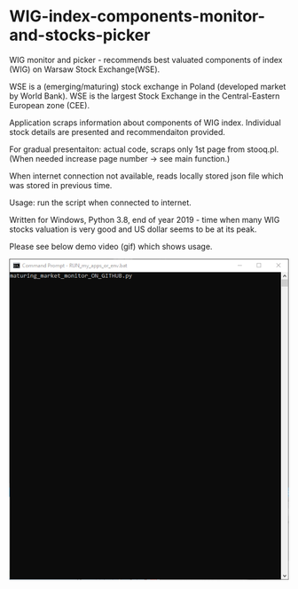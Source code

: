 # WIG-index-components-monitor-and-stocks-picker
WIG monitor and picker - recommends best valuated components of index (WIG) on Warsaw Stock Exchange(WSE).

WSE is a (emerging/maturing) stock exchange in Poland (developed market by World Bank).
WSE is the largest Stock Exchange in the Central-Eastern European zone (CEE).

Application scraps information about components of WIG index.
Individual stock details are presented and recommendaiton provided.

For gradual presentaiton: actual code, scraps only 1st page from stooq.pl.
(When needed increase page number -> see main function.)

When internet connection not available, reads locally stored json file which was stored in previous time.

Usage: run the script when connected to internet.

Written for Windows, Python 3.8, end of year 2019 - time when many WIG stocks valuation is very good and US dollar seems to be at its peak.

Please see below demo video (gif) which shows usage.

![demo](WIG_maturing_market_monitor-DEMO.gif)
